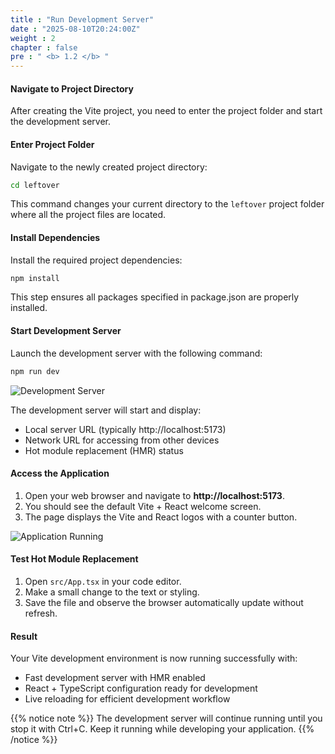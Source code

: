 ```yaml
---
title : "Run Development Server"
date : "2025-08-10T20:24:00Z"
weight : 2
chapter : false
pre : " <b> 1.2 </b> "
---
```


#### Navigate to Project Directory

After creating the Vite project, you need to enter the project folder and start the development server.

#### Enter Project Folder

Navigate to the newly created project directory:

```bash
cd leftover
```

This command changes your current directory to the `leftover` project folder where all the project files are located.

#### Install Dependencies

Install the required project dependencies:

```bash
npm install
```

This step ensures all packages specified in package.json are properly installed.

#### Start Development Server

Launch the development server with the following command:

```bash
npm run dev
```

![Development Server](/images/1/1-2.png?featherlight=false&width=90pc)

The development server will start and display:
- Local server URL (typically http://localhost:5173)
- Network URL for accessing from other devices
- Hot module replacement (HMR) status

#### Access the Application

1. Open your web browser and navigate to **http://localhost:5173**.
2. You should see the default Vite + React welcome screen.
3. The page displays the Vite and React logos with a counter button.

![Application Running](/images/1/1-3.png?featherlight=false&width=90pc)

#### Test Hot Module Replacement

1. Open `src/App.tsx` in your code editor.
2. Make a small change to the text or styling.
3. Save the file and observe the browser automatically update without refresh.

#### Result

Your Vite development environment is now running successfully with:
- Fast development server with HMR enabled
- React + TypeScript configuration ready for development
- Live reloading for efficient development workflow

{{% notice note %}}
The development server will continue running until you stop it with Ctrl+C. Keep it running while developing your application.
{{% /notice %}}
